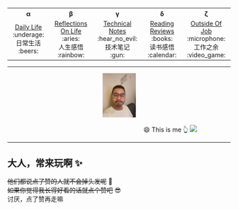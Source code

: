 <!-- 顶部导航 -->
<table align='center'>
  <tr>
    <th>α</th>
    <th>β</th>
    <th>γ</th>
    <th>δ</th>
    <th>ζ</th>
    <!-- <th>η</th>
    <th>θ</th>
    <th>ι</th>
    <th>κ</th>
    <th>λ</th> -->
  </tr>
  <tr align="center">
    <td width="200">
      <a href='https://github.com/tangzhibao/tangzhibao.github.io'>Daily Life</a><br>
      :underage: <div>日常生活</div> :beers: 
    </td>
    <td width="200">
      <a href='https://github.com/tangzhibao/tangzhibao.github.io'>Reflections On Life</a><br>
      :aries: <div>人生感悟</div> :rainbow: 
    </td>
    <td width="200">
      <a href='https://github.com/tangzhibao/tangzhibao.github.io'>Technical Notes</a><br>
      :hear_no_evil: <div>技术笔记</div> :gun:
    </td>
    <td width="200">
      <a href='https://github.com/tangzhibao/tangzhibao.github.io'>Reading Reviews</a><br>
      :books: <div>读书感悟</div> :calendar:
    </td>
    <td width="200">
      <a href='https://github.com/tangzhibao/tangzhibao.github.io'>Outside Of Job</a><br>
      :microphone: <div>工作之余</div> :video_game:
    </td>
  </tr>
</table>


---
<!-- Logo 图片 -->
<div align='center'>
  <img src='./assets/images/avatar.jpg' height='100' />
</div>

&nbsp;&nbsp;&nbsp;&nbsp;&nbsp;&nbsp;&nbsp;&nbsp;&nbsp;&nbsp;&nbsp;&nbsp;&nbsp;&nbsp;&nbsp;&nbsp;&nbsp;&nbsp;&nbsp;&nbsp;&nbsp;&nbsp;&nbsp;&nbsp;&nbsp;&nbsp;&nbsp;&nbsp;&nbsp;&nbsp;&nbsp;&nbsp;&nbsp;&nbsp;&nbsp;&nbsp;&nbsp;&nbsp;&nbsp;&nbsp;&nbsp;&nbsp;&nbsp;&nbsp;&nbsp;&nbsp;&nbsp;&nbsp;&nbsp;&nbsp;&nbsp;&nbsp;&nbsp;&nbsp;&nbsp;&nbsp;&nbsp;&nbsp;&nbsp;&nbsp;&nbsp;&nbsp;&nbsp;&nbsp;&nbsp;&nbsp;&nbsp;&nbsp;&nbsp;&nbsp;&nbsp;&nbsp;&nbsp;&nbsp;&nbsp;&nbsp;&nbsp; :smile: This is me :point_up_2: 
![](https://img.shields.io/badge/Author-TZB-green)

---

## 大人，常来玩啊 :sparkles:
~~他们都说点了赞的人就不会掉头发呢~~  :speak_no_evil: <br>
~~如果你觉得我长得好看的话就点个赞吧~~  :sunglasses: <br>
讨厌，点了赞再走嘛



